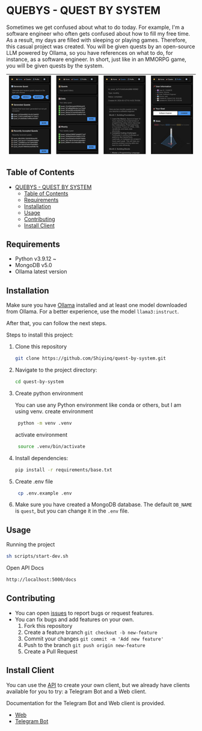# QUEBYS - QUEST BY SYSTEM

Sometimes we get confused about what to do today. For example, I'm a software engineer who often gets confused about how to fill my free time. As a result, my days are filled with sleeping or playing games. Therefore, this casual project was created. You will be given quests by an open-source LLM powered by Ollama, so you have references on what to do, for instance, as a software engineer. In short, just like in an MMORPG game, you will be given quests by the system.

| ![Home](docs/images/web/home.png) | ![Quests](docs/images/web/quests.png) | ![Detail Quest](docs/images/web/detail.png) | ![Profile](docs/images/web/profile.png) |
|:---:|:---:|:---:|:---:|

## Table of Contents
- [QUEBYS - QUEST BY SYSTEM](#quebys---quest-by-system)
  - [Table of Contents](#table-of-contents)
  - [Requirements](#requirements)
  - [Installation](#installation)
  - [Usage](#usage)
  - [Contributing](#contributing)
  - [Install Client](#install-client)


## Requirements
- Python v3.9.12 ~
- MongoDB  v5.0
- Ollama latest version

## Installation
Make sure you have [Ollama](https://ollama.com/)  installed and at least one model downloaded from Ollama. For a better experience, use the model `llama3:instruct`.

After that, you can follow the next steps.

Steps to install this project:

1. Clone this repository
    ```bash
    git clone https://github.com/Shiyinq/quest-by-system.git
    ```
2. Navigate to the project directory:
    ```bash
    cd quest-by-system
    ```
3. Create python environment
   
   You can use any Python environment like conda or others, but I am using venv.
   create environment
   ```bash
    python -m venv .venv
   ```
   activate environment
   ```bash
    source .venv/bin/activate
   ```
4. Install dependencies:
    ```bash
    pip install -r requirements/base.txt
    ```
5. Create .env file
   ```bash
    cp .env.example .env
   ```
6. Make sure you have created a MongoDB database. The default `DB_NAME` is `quest`, but you can change it in the `.env` file.

## Usage
Running the project
```bash
sh scripts/start-dev.sh  
```
Open API Docs
 ```bash
 http://localhost:5000/docs
 ```

## Contributing
- You can open [issues](https://github.com/Shiyinq/quest-by-system/issues) to report bugs or request features.
- You can fix bugs and add features on your own.
  1. Fork this repository
  2. Create a feature branch `git checkout -b new-feature`
  3. Commit your changes `git commit -m 'Add new feature'`
  4. Push to the branch `git push origin new-feature`
  5. Create a Pull Request
   

## Install Client
You can use the [API](http://localhost:5000/docs) to create your own client, but we already have clients available for you to try: a Telegram Bot and a Web client.

Documentation for the Telegram Bot and Web client is provided.
- [Web](./client/web/README.md)
- [Telegram Bot](./client/telegram-bot/README.md)